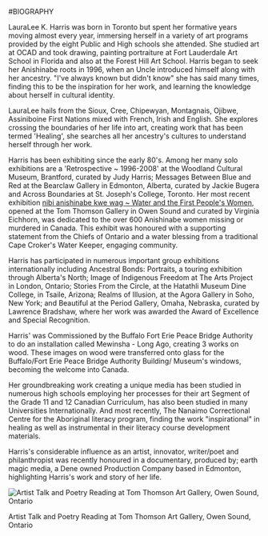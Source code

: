 #BIOGRAPHY

LauraLee K. Harris was born in Toronto but spent her formative years moving almost every year, immersing herself  in a variety of art programs provided by the eight Public and High schools she attended.  She studied art at OCAD and took drawing, painting portraiture at Fort Lauderdale Art School in Florida and also at the Forest Hill Art School.  Harris began to seek her Anishinabe roots in 1996, when an Uncle introduced himself along with her ancestry. "I've always known but didn't know" she has said many times, finding this to be the inspiration for her work, and learning the knowledge about herself in cultural identity. 

LauraLee hails from the Sioux, Cree, Chipewyan, Montagnais, Ojibwe, Assiniboine First Nations mixed with French, Irish and English. She explores crossing the boundaries of her life into art, creating work that has been termed 'Healing', she searches all her ancestry's cultures to understand herself through her work.

Harris has been exhibiting since the early 80's.  Among her many solo exhibitions are a  'Retrospective ~ 1996-2008' at the Woodland Cultural Museum, Brantford, curated by Judy Harris; Messages Between Blue and Red at the Bearclaw Gallery in Edmonton, Alberta, curated by Jackie Bugera  and Across Boundaries at St. Joseph's College, Toronto. Her most recent exhibition <u>nibi anishinabe kwe wag ~ Water and the First People's Women</u>, opened at the Tom Thomson Gallery in Owen Sound and curated by Virginia Eichhorn, was dedicated to the over 600 Anishinabe women missing or murdered in Canada.  This exhibit was honoured with a supporting statement from the Chiefs of Ontario and a water blessing from a traditional Cape Croker's Water Keeper, engaging community.

Harris has participated in numerous important group exhibitions internationally including Ancestral Bonds: Portraits, a touring exhibition through Alberta's North; Image of Indigenous Freedom  at The Arts Project in London, Ontario;  Stories From the Circle, at the Hatathli Museum Dine College,  in Tsaile, Arizona;  Realms of Illusion, at the Agora Gallery in Soho, New York; and Beautiful at the Period Gallery, Omaha, Nebraska, curated by Lawrence Bradshaw, where her work was awarded the Award of Excellence and Special Recognition.   

Harris' was Commissioned by the Buffalo Fort Erie Peace Bridge Authority to do an installation called Mewinsha - Long Ago, creating 3 works on wood.  These images on wood were transferred onto glass for the Buffalo/Fort Erie Peace Bridge Authority Building/ Museum's windows, becoming the welcome into Canada.

Her groundbreaking work creating a unique media has been studied in numerous high schools employing her processes for their art Segment of the Grade 11 and 12 Canadian Curriculum, has also been studied in many Universities Internationally. And most recently, The Nanaimo Correctional Centre for the Aboriginal literacy program, finding the work "inspirational" in  healing as well as instrumental in their literacy course development materials. 

Harris's considerable influence as an artist, innovator, writer/poet and philanthropist was recently honoured in a documentary, produced by; earth magic media, a Dene owned Production Company based in Edmonton, highlighting Harris's work and story of her life.

![](/images/Artist-Talk-and-poetry-reading-at-the-Tom-Thomson-Gallery-Owen-Sound.jpg "Artist Talk and Poetry Reading at Tom Thomson Art Gallery, Owen Sound, Ontario")

Artist Talk and Poetry Reading at Tom Thomson Art Gallery, Owen Sound, Ontario
